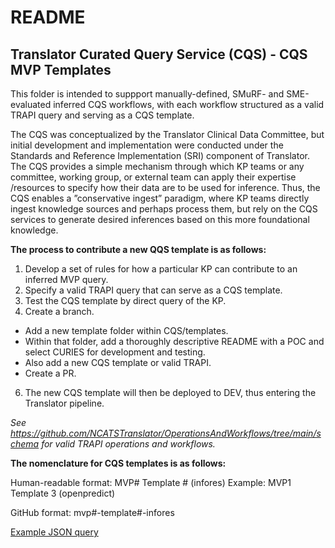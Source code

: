 # README

## Translator Curated Query Service (CQS) - CQS MVP Templates

This folder is intended to suppport manually-defined, SMuRF- and SME-evaluated inferred CQS workflows, with each workflow structured as a valid TRAPI query and serving as a CQS template.

The CQS was conceptualized by the Translator Clinical Data Committee, but initial development and implementation were conducted under the Standards and Reference Implementation (SRI) component of Translator. The CQS provides a simple mechanism through which KP teams or any committee, working group, or external team can apply their expertise /resources to specify how their data are to be used for inference. Thus, the CQS enables a ”conservative ingest” paradigm, where KP teams directly ingest knowledge sources and perhaps process them, but rely on the CQS services to generate desired inferences based on this more foundational knowledge.

**The process to contribute a new QQS template is as follows:**

1. Develop a set of rules for how a particular KP can contribute to an inferred MVP query.
2. Specify a valid TRAPI query that can serve as a CQS template.
3. Test the CQS template by direct query of the KP.
4. Create a branch.
- Add a new template folder within CQS/templates.
- Within that folder, add a thoroughly descriptive README with a POC and select CURIES for development and testing.
- Also add a new CQS template or valid TRAPI.
- Create a PR.
6. The new CQS template will then be deployed to DEV, thus entering the Translator pipeline.

*See https://github.com/NCATSTranslator/OperationsAndWorkflows/tree/main/schema for valid TRAPI operations and workflows.*

**The nomenclature for CQS templates is as follows:**

Human-readable format: MVP# Template # (infores)
Example: MVP1 Template 3 (openpredict)

GitHub format: mvp#-template#-infores

[Example JSON query](https://github.com/TranslatorSRI/CQS/tree/karafecho-patch-2/templates/example-cqs-mvp-template)



